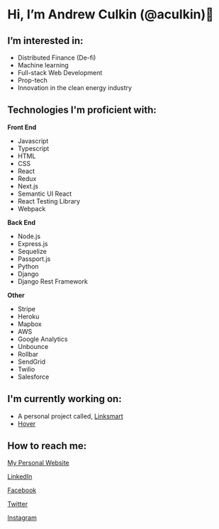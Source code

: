 # Hi, I’m Andrew Culkin (@aculkin)👋  

## I’m interested in:
- Distributed Finance (De-fi)
- Machine learning
- Full-stack Web Development
- Prop-tech
- Innovation in the clean energy industry

## Technologies I'm proficient with:

**Front End**
- Javascript
- Typescript
- HTML
- CSS
- React
- Redux
- Next.js
- Semantic UI React
- React Testing Library
- Webpack

**Back End**
- Node.js
- Express.js
- Sequelize
- Passport.js
- Python
- Django
- Django Rest Framework

**Other**
- Stripe
- Heroku
- Mapbox
- AWS
- Google Analytics
- Unbounce
- Rollbar
- SendGrid
- Twilio
- Salesforce

## I'm currently working on: 
- A personal project called, [Linksmart](https://www.linksmart.app)
- [Hover](https://www.hover.to)

## How to reach me:

[My Personal Website](https://www.aculkin.com)

[LinkedIn](https://www.linkedin.com/in/andrew-culkin/)

[Facebook](https://www.facebook.com/andrew.culkin/)

[Twitter](https://twitter.com/AndrewSCulkin)

[Instagram](https://www.instagram.com/aculkin/)
